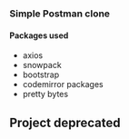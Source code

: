 ### Simple Postman clone

#### Packages used

- axios
- snowpack
- bootstrap
- codemirror packages
- pretty bytes

## Project deprecated
